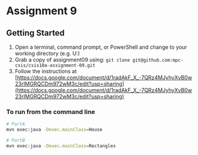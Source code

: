 # Assignment 9

## Getting Started

1. Open a terminal, command prompt, or PowerShell and change to your working directory (e.g. U:)
2. Grab a copy of assignment09 using: `git clone git@github.com:mpc-csis/csis10a-assignment-09.git`
3. Follow the instructions at [https://docs.google.com/document/d/1radAkF_X_-7QRz4MJyhyXvB0w23rIMGRQCDm972wM3c/edit?usp=sharing](https://docs.google.com/document/d/1radAkF_X_-7QRz4MJyhyXvB0w23rIMGRQCDm972wM3c/edit?usp=sharing)

### To run from the command line

```sh
# PartA
mvn exec:java -Dexec.mainClass=House
```

```sh
# PartB
mvn exec:java -Dexec.mainClass=Rectangles
```
